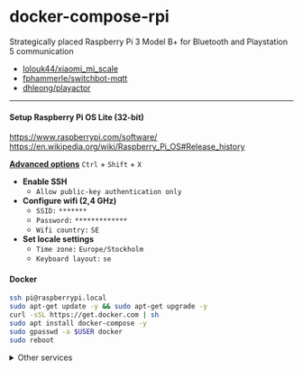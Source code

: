 # docker-compose-rpi

Strategically placed Raspberry Pi 3 Model B+ for Bluetooth and Playstation 5 communication

* [lolouk44/xiaomi_mi_scale](https://github.com/lolouk44/xiaomi_mi_scale)
* [fphammerle/switchbot-mqtt](https://github.com/fphammerle/switchbot-mqtt)
* [dhleong/playactor](https://github.com/dhleong/playactor)

---

#### Setup Raspberry Pi OS Lite (32-bit)
https://www.raspberrypi.com/software/
https://en.wikipedia.org/wiki/Raspberry_Pi_OS#Release_history

**[Advanced options](https://www.raspberrypi.com/documentation/computers/getting-started.html#advanced-options)** `Ctrl` + `Shift` + `X`

* **Enable SSH**
  * `Allow public-key authentication only`
* **Configure wifi (2,4 GHz)**
  * `SSID:` `*******`
  * `Password:` `*************`
  * `Wifi country:` `SE`
* **Set locale settings**
  * `Time zone:` `Europe/Stockholm`
  * `Keyboard layout:` `se`

#### Docker

```bash
ssh pi@raspberrypi.local
sudo apt-get update -y && sudo apt-get upgrade -y
curl -sSL https://get.docker.com | sh
sudo apt install docker-compose -y
sudo gpasswd -a $USER docker
sudo reboot
```

<details>
<summary>Other services</summary>

#### Rclone

https://rclone.org/drive/

```bash
curl https://rclone.org/install.sh | sudo bash
rclone sync -i /home/pi remote:rclone
```

#### Samba

```bash
sudo apt install samba -y
<no>
sudo smbpasswd -a pi
sudo truncate -s 0 /etc/samba/smb.conf
sudo nano /etc/samba/smb.conf
sudo /etc/init.d/smbd restart
```

**smb.conf**

```
[global]
client min protocol = SMB2
client max protocol = SMB3
vfs objects = catia fruit streams_xattr
fruit:metadata = stream
fruit:model = RackMac
fruit:posix_rename = yes
fruit:veto_appledouble = no
fruit:wipe_intentionally_left_blank_rfork = yes
fruit:delete_empty_adfiles = yes
security = user
encrypt passwords = yes
workgroup = WORKGROUP
server role = standalone server
obey pam restrictions = no
map to guest = never
[pi]
comment = Pi Directories
browseable = yes
path = /home/pi
read only = no
create mask = 0775
directory mask = 0775
```

`CTRL+O`, `Enter`, `CTRL+X`

</details>

